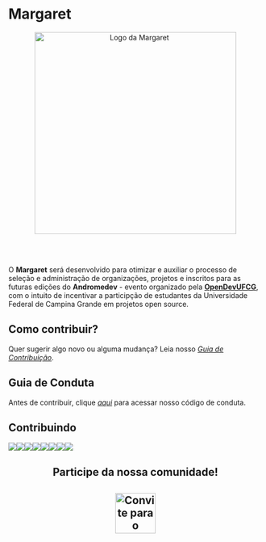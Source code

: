 # Margaret 

  <center><img width="400" alt="Logo da Margaret" src='https://svgshare.com/i/QTp.svg' title='' /></center>

<br></br>

O **Margaret** será desenvolvido para otimizar e auxiliar o processo de seleção e administração de organizações, projetos e inscritos para as futuras edições do **Andromedev** - evento organizado pela **[OpenDevUFCG](https://opendevufcg.org/)**, com o intuito de incentivar a participção de estudantes da Universidade Federal de Campina Grande em projetos open source.
  
## Como contribuir?

Quer sugerir algo novo ou alguma mudança? Leia nosso *[Guia de Contribuição](CONTRIBUTING.md)*.

## Guia de Conduta

Antes de contribuir, clique *[aqui](CODE_OF_CONDUCT.md)* para acessar nosso código de conduta.

## Contribuindo

[![](https://sourcerer.io/fame/huandrey/huandrey/Margaret/images/0)](https://sourcerer.io/fame/huandrey/huandrey/Margaret/links/0)[![](https://sourcerer.io/fame/huandrey/huandrey/Margaret/images/1)](https://sourcerer.io/fame/huandrey/huandrey/Margaret/links/1)[![](https://sourcerer.io/fame/huandrey/huandrey/Margaret/images/2)](https://sourcerer.io/fame/huandrey/huandrey/Margaret/links/2)[![](https://sourcerer.io/fame/huandrey/huandrey/Margaret/images/3)](https://sourcerer.io/fame/huandrey/huandrey/Margaret/links/3)[![](https://sourcerer.io/fame/huandrey/huandrey/Margaret/images/4)](https://sourcerer.io/fame/huandrey/huandrey/Margaret/links/4)[![](https://sourcerer.io/fame/huandrey/huandrey/Margaret/images/5)](https://sourcerer.io/fame/huandrey/huandrey/Margaret/links/5)[![](https://sourcerer.io/fame/huandrey/huandrey/Margaret/images/6)](https://sourcerer.io/fame/huandrey/huandrey/Margaret/links/6)[![](https://sourcerer.io/fame/huandrey/huandrey/Margaret/images/7)](https://sourcerer.io/fame/huandrey/huandrey/Margaret/links/7)

<center><h2>Participe da nossa comunidade!<h2>
<a href="https://discord.gg/bVwudh" target="blank" ><img width="80" alt="Convite para o Discord" src="https://www.flaticon.com/svg/static/icons/svg/906/906361.svg"/></center>

